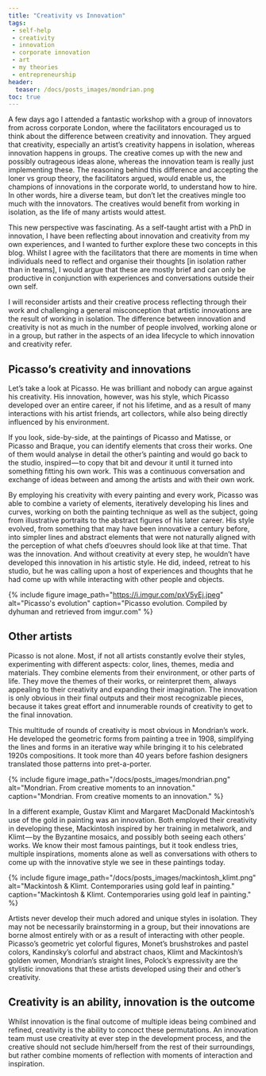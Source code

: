 ```yaml
---
title: "Creativity vs Innovation"
tags:
 - self-help
 - creativity
 - innovation
 - corporate innovation
 - art
 - my theories
 - entrepreneurship
header:
  teaser: /docs/posts_images/mondrian.png
toc: true
---  
```


A few days ago I attended a fantastic workshop with a group of innovators from across corporate London, where the facilitators encouraged us to think about the difference between creativity and innovation. They argued that creativity, especially an artist’s creativity happens in isolation, whereas innovation happens in groups. The creative comes up with the new and possibly outrageous ideas alone, whereas the innovation team is really just implementing these. The reasoning behind this difference and accepting the loner vs group theory, the facilitators argued, would enable us, the champions of innovations in the corporate world, to understand how to hire. In other words, hire a diverse team, but don’t let the creatives mingle too much with the innovators. The creatives would benefit from working in isolation, as the life of many artists would attest.

This new perspective was fascinating. As a self-taught artist with a PhD in innovation, I have been reflecting about innovation and creativity from my own experiences, and I wanted to further explore these two concepts in this blog. Whilst I agree with the facilitators that there are moments in time when individuals need to reflect and organise their thoughts [in isolation rather than in teams], I would argue that these are mostly brief and can only be productive in conjunction with experiences and conversations outside their own self.

I will reconsider artists and their creative process reflecting through their work and challenging a general misconception that artistic innovations are the result of working in isolation. The difference between innovation and creativity is not as much in the number of people involved, working alone or in a group, but rather in the aspects of an idea lifecycle to which innovation and creativity refer.

## Picasso’s creativity and innovations

Let’s take a look at Picasso. He was brilliant and nobody can argue against his creativity. His innovation, however, was his style, which Picasso developed over an entire career, if not his lifetime, and as a result of many interactions with his artist friends, art collectors, while also being directly influenced by his environment.

If you look, side-by-side, at the paintings of Picasso and Matisse, or Picasso and Braque, you can identify elements that cross their works. One of them would analyse in detail the other’s painting and would go back to the studio, inspired — to copy that bit and devour it until it turned into something fitting his own work. This was a continuous conversation and exchange of ideas between and among the artists and with their own work.

By employing his creativity with every painting and every work, Picasso was able to combine a variety of elements, iteratively developing his lines and curves, working on both the painting technique as well as the subject, going from illustrative portraits to the abstract figures of his later career. His style evolved, from something that may have been innovative a century before, into simpler lines and abstract elements that were not naturally aligned with the perception of what chefs d’oeuvres should look like at that time. That was the innovation. And without creativity at every step, he wouldn’t have developed this innovation in his artistic style. He did, indeed, retreat to his studio, but he was calling upon a host of experiences and thoughts that he had come up with while interacting with other people and objects.

{% include figure image_path="https://i.imgur.com/pxV5yEj.jpeg" alt="Picasso's evolution" caption="Picasso evolution. Compiled by dyhuman and retrieved from imgur.com" %}

## Other artists

Picasso is not alone. Most, if not all artists constantly evolve their styles, experimenting with different aspects: color, lines, themes, media and materials. They combine elements from their environment, or other parts of life. They move the themes of their works, or reinterpret them, always appealing to their creativity and expanding their imagination. The innovation is only obvious in their final outputs and their most recognizable pieces, because it takes great effort and innumerable rounds of creativity to get to the final innovation.

This multitude of rounds of creativity is most obvious in Mondrian’s work. He developed the geometric forms from painting a tree in 1908, simplifying the lines and forms in an iterative way while bringing it to his celebrated 1920s compositions. It took more than 40 years before fashion designers translated those patterns into pret-a-porter.

{% include figure image_path="/docs/posts_images/mondrian.png" alt="Mondrian. From creative moments to an innovation." caption="Mondrian. From creative moments to an innovation." %}

In a different example, Gustav Klimt and Margaret MacDonald Mackintosh’s use of the gold in painting was an innovation. Both employed their creativity in developing these, Mackintosh inspired by her training in metalwork, and Klimt — by the Byzantine mosaics, and possibly both seeing each others’ works. We know their most famous paintings, but it took endless tries, multiple inspirations, moments alone as well as conversations with others to come up with the innovative style we see in these paintings today.

{% include figure image_path="/docs/posts_images/mackintosh_klimt.png" alt="Mackintosh & Klimt. Contemporaries using gold leaf in painting." caption="Mackintosh & Klimt. Contemporaries using gold leaf in painting." %}


Artists never develop their much adored and unique styles in isolation. They may not be necessarily brainstorming in a group, but their innovations are borne almost entirely with or as a result of interacting with other people. Picasso’s geometric yet colorful figures, Monet’s brushstrokes and pastel colors, Kandinsky’s colorful and abstract chaos, Klimt and Mackintosh’s golden women, Mondrian’s straight lines, Polock’s expressivity are the stylistic innovations that these artists developed using their and other’s creativity.

## Creativity is an ability, innovation is the outcome

Whilst innovation is the final outcome of multiple ideas being combined and refined, creativity is the ability to concoct these permutations. An innovation team must use creativity at ever step in the development process, and the creative should not seclude him/herself from the rest of their surroundings, but rather combine moments of reflection with moments of interaction and inspiration.